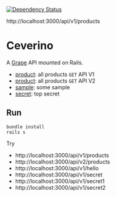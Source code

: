 [![Dependency Status](https://gemnasium.com/edivandecastro/ceverino.svg)](https://gemnasium.com/edivandecastro/ceverino)

http://localhost:3000/api/v1/products

Ceverino
==============

A [Grape](http://github.com/ruby-grape/grape) API mounted on Rails.

* [product](app/api/v1/product_api.rb): all products `GET` API V1
* [product](app/api/v2/product_api.rb): all products `GET` API V2
* [sample](app/api/v1/sample_api.rb): some sample
* [secret](app/api/v1/secret_api.rb): top secret

Run
---

```
bundle install
rails s
```

Try
* http://localhost:3000/api/v1/products
* http://localhost:3000/api/v2/products
* http://localhost:3000/api/v1/hello
* http://localhost:3000/api/v1/secret
* http://localhost:3000/api/v1/secret1
* http://localhost:3000/api/v1/secret2




